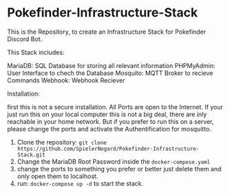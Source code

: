 # Pokefinder-Infrastructure-Stack

This is the Repository, to create an Infrastructure Stack for Pokefinder Discord Bot.

This Stack includes:

MariaDB: SQL Database for storing all relevant information 
PHPMyAdmin: User Interface to chech the Database
Mosquito: MQTT Broker to recieve Commands
Webhook: Webhook Reciever

Installation:

first this is not a secure installation. All Ports are open to the Internet. If your just run this on your local computer this is not a big deal, there are inly reachable in your home network. But if you prefer to run this on a server, please change the ports and activate the Authentification for mosquitto.

1. Clone the repository:
`git clone https://github.com/SpielerNogard/Pokefinder-Infrastructure-Stack.git`
2. Change the MariaDB Root Password inside the `docker-compose.yaml`
3. change the ports to something you prefer or better just delete them and only open them to localhost.
4. run: `docker-compose up -d` to start the stack.